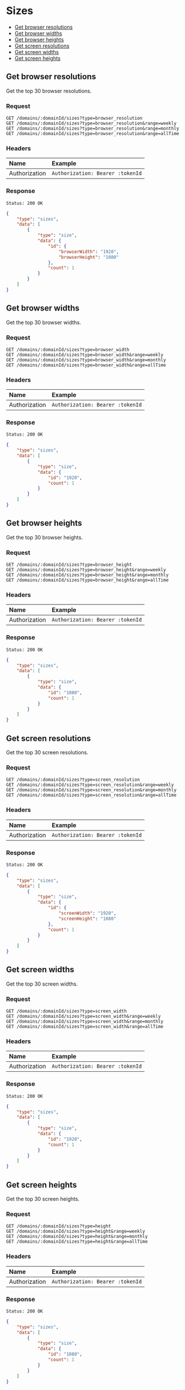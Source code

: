 # Sizes

- [Get browser resolutions](#get-browser-resolutions)
- [Get browser widths](#get-browser-widths)
- [Get browser heights](#get-browser-heights)
- [Get screen resolutions](#get-screen-resolutions)
- [Get screen widths](#get-screen-widths)
- [Get screen heights](#get-screen-heights)

## Get browser resolutions

Get the top 30 browser resolutions.

### Request

```
GET /domains/:domainId/sizes?type=browser_resolution
GET /domains/:domainId/sizes?type=browser_resolution&range=weekly
GET /domains/:domainId/sizes?type=browser_resolution&range=monthly
GET /domains/:domainId/sizes?type=browser_resolution&range=allTime
```

### Headers

| Name | Example |
|:-----------|:------------|
| Authorization | `Authorization: Bearer :tokenId` |

### Response

```
Status: 200 OK
```

```json
{
	"type": "sizes",
	"data": [
		{
			"type": "size",
			"data": {
				"id": {
					"browserWidth": "1920",
					"browserHeight": "1080"
				},
				"count": 1
			}
		}
	]
}
```

## Get browser widths

Get the top 30 browser widths.

### Request

```
GET /domains/:domainId/sizes?type=browser_width
GET /domains/:domainId/sizes?type=browser_width&range=weekly
GET /domains/:domainId/sizes?type=browser_width&range=monthly
GET /domains/:domainId/sizes?type=browser_width&range=allTime
```

### Headers

| Name | Example |
|:-----------|:------------|
| Authorization | `Authorization: Bearer :tokenId` |

### Response

```
Status: 200 OK
```

```json
{
	"type": "sizes",
	"data": [
		{
			"type": "size",
			"data": {
				"id": "1920",
				"count": 1
			}
		}
	]
}
```

## Get browser heights

Get the top 30 browser heights.

### Request

```
GET /domains/:domainId/sizes?type=browser_height
GET /domains/:domainId/sizes?type=browser_height&range=weekly
GET /domains/:domainId/sizes?type=browser_height&range=monthly
GET /domains/:domainId/sizes?type=browser_height&range=allTime
```

### Headers

| Name | Example |
|:-----------|:------------|
| Authorization | `Authorization: Bearer :tokenId` |

### Response

```
Status: 200 OK
```

```json
{
	"type": "sizes",
	"data": [
		{
			"type": "size",
			"data": {
				"id": "1080",
				"count": 1
			}
		}
	]
}
```

## Get screen resolutions

Get the top 30 screen resolutions.

### Request

```
GET /domains/:domainId/sizes?type=screen_resolution
GET /domains/:domainId/sizes?type=screen_resolution&range=weekly
GET /domains/:domainId/sizes?type=screen_resolution&range=monthly
GET /domains/:domainId/sizes?type=screen_resolution&range=allTime
```

### Headers

| Name | Example |
|:-----------|:------------|
| Authorization | `Authorization: Bearer :tokenId` |

### Response

```
Status: 200 OK
```

```json
{
	"type": "sizes",
	"data": [
		{
			"type": "size",
			"data": {
				"id": {
					"screenWidth": "1920",
					"screenHeight": "1080"
				},
				"count": 1
			}
		}
	]
}
```

## Get screen widths

Get the top 30 screen widths.

### Request

```
GET /domains/:domainId/sizes?type=screen_width
GET /domains/:domainId/sizes?type=screen_width&range=weekly
GET /domains/:domainId/sizes?type=screen_width&range=monthly
GET /domains/:domainId/sizes?type=screen_width&range=allTime
```

### Headers

| Name | Example |
|:-----------|:------------|
| Authorization | `Authorization: Bearer :tokenId` |

### Response

```
Status: 200 OK
```

```json
{
	"type": "sizes",
	"data": [
		{
			"type": "size",
			"data": {
				"id": "1920",
				"count": 1
			}
		}
	]
}
```

## Get screen heights

Get the top 30 screen heights.

### Request

```
GET /domains/:domainId/sizes?type=height
GET /domains/:domainId/sizes?type=height&range=weekly
GET /domains/:domainId/sizes?type=height&range=monthly
GET /domains/:domainId/sizes?type=height&range=allTime
```

### Headers

| Name | Example |
|:-----------|:------------|
| Authorization | `Authorization: Bearer :tokenId` |

### Response

```
Status: 200 OK
```

```json
{
	"type": "sizes",
	"data": [
		{
			"type": "size",
			"data": {
				"id": "1080",
				"count": 1
			}
		}
	]
}
```